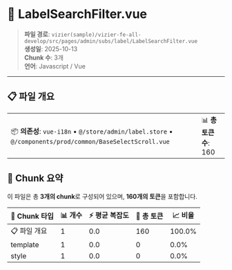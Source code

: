# 📄 LabelSearchFilter.vue

> **파일 경로**: `vizier(sample)/vizier-fe-all-develop/src/pages/admin/subs/label/LabelSearchFilter.vue`  
> **생성일**: 2025-10-13  
> **Chunk 수**: 3개  
> **언어**: Javascript / Vue
---





## 📋 파일 개요

| | |
|--|--|
| 📦 **의존성**: `vue-i18n` • `@/store/admin/label.store` • `@/components/prod/common/BaseSelectScroll.vue` | 📊 **총 토큰 수**: 160 |






## 🧩 Chunk 요약

이 파일은 총 **3개의 chunk**로 구성되어 있으며, **160개의 토큰**을 포함합니다.

| 🧩 Chunk 타입 | 📊 개수 | ⚡ 평균 복잡도 | 📝 총 토큰 | 📈 비율 |
|---------------|--------|-------------|----------|--------|
| 📋 파일 개요 | 1 | 0.0 | 160 | 100.0% |
| template | 1 | 0.0 | 0 | 0.0% |
| style | 1 | 0.0 | 0 | 0.0% |


